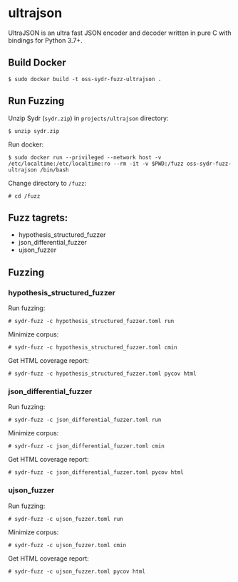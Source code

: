 # ultrajson

UltraJSON is an ultra fast JSON encoder and decoder written in pure C with bindings for Python 3.7+.

## Build Docker

    $ sudo docker build -t oss-sydr-fuzz-ultrajson .

## Run Fuzzing

Unzip Sydr (`sydr.zip`) in `projects/ultrajson` directory:

    $ unzip sydr.zip

Run docker:

    $ sudo docker run --privileged --network host -v /etc/localtime:/etc/localtime:ro --rm -it -v $PWD:/fuzz oss-sydr-fuzz-ultrajson /bin/bash

Change directory to `/fuzz`:

    # cd /fuzz

## Fuzz tagrets:

  * hypothesis_structured_fuzzer
  * json_differential_fuzzer
  * ujson_fuzzer

## Fuzzing

### hypothesis_structured_fuzzer

Run fuzzing:

    # sydr-fuzz -c hypothesis_structured_fuzzer.toml run

Minimize corpus:

    # sydr-fuzz -c hypothesis_structured_fuzzer.toml cmin

Get HTML coverage report:

    # sydr-fuzz -c hypothesis_structured_fuzzer.toml pycov html

### json_differential_fuzzer

Run fuzzing:

    # sydr-fuzz -c json_differential_fuzzer.toml run

Minimize corpus:

    # sydr-fuzz -c json_differential_fuzzer.toml cmin

Get HTML coverage report:

    # sydr-fuzz -c json_differential_fuzzer.toml pycov html

### ujson_fuzzer

Run fuzzing:

    # sydr-fuzz -c ujson_fuzzer.toml run

Minimize corpus:

    # sydr-fuzz -c ujson_fuzzer.toml cmin

Get HTML coverage report:

    # sydr-fuzz -c ujson_fuzzer.toml pycov html
